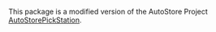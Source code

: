 This package is a modified version of the AutoStore Project [AutoStorePickStation](https://github.com/HKCLR2021/AutoStorePickStation).